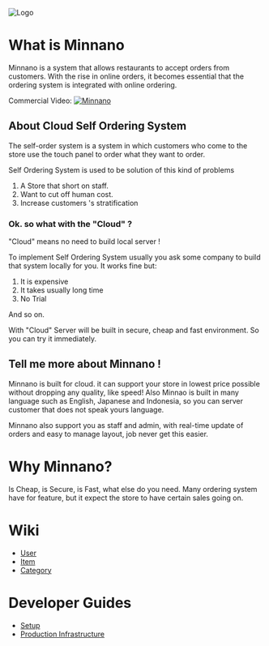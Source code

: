 ![Logo](/docs/img/logo_background.png)
# What is Minnano

Minnano is a system that allows restaurants to accept orders from customers. With the rise in online orders, it becomes essential that the ordering system is integrated with online ordering.

Commercial Video:
[![Minnano](https://res.cloudinary.com/marcomontalbano/image/upload/v1622611051/video_to_markdown/images/youtube--hahTf0bbHhg-c05b58ac6eb4c4700831b2b3070cd403.jpg)](https://www.youtube.com/watch?v=hahTf0bbHhg "Minnano")

## About Cloud Self Ordering System

The self-order system is a system in which customers who come to the store use the touch panel to order what they want to order.

Self Ordering System is used to be solution of this kind of problems

1. A Store that short on staff.
2. Want to cut off human cost.
3. Increase customers 's stratification

### Ok. so what with the "Cloud" ?

"Cloud" means no need to build local server !

To implement Self Ordering System usually you ask some company to build that system locally for you. It works fine but: 

1. It is expensive
2. It takes usually long time
3. No Trial

And so on.

With "Cloud" Server will be built in secure, cheap and fast environment. So you can try it immediately.

## Tell me more about Minnano !

Minnano is built for cloud. it can support your store in lowest price possible without dropping any quality, like speed! Also Minnao is built in many language such as English, Japanese and Indonesia, so you can server customer that does not speak yours language.

Minnano also support you as staff and admin, with real-time update of orders and easy to manage layout, job never get this easier.

# Why Minnano?

Is Cheap, is Secure, is Fast, what else do you need. Many ordering system have for feature, but it expect the store to have certain sales going on.

# Wiki

- [User](/docs/wiki/user.md)
- [Item](/docs/wiki/item.md)
- [Category](/docs/wiki/category.md)

# Developer Guides

- [Setup](/docs/setup.md)
- [Production Infrastructure](/docs/structure.md)
